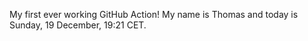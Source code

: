 My first ever working GitHub Action!
My name is Thomas and today is Sunday, 19 December, 19:21 CET. 
